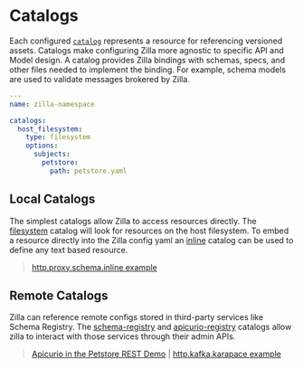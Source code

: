 # Catalogs

Each configured [`catalog`](../reference/config/overview.md#catalogs) represents a resource for referencing versioned assets. Catalogs make configuring Zilla more agnostic to specific API and Model design. A catalog provides Zilla bindings with schemas, specs, and other files needed to implement the binding. For example, schema models are used to validate messages brokered by Zilla.

```yaml
---
name: zilla-namespace

catalogs:
  host_filesystem:
    type: filesystem
    options:
      subjects:
        petstore:
          path: petstore.yaml
```

## Local Catalogs

The simplest catalogs allow Zilla to access resources directly. The [filesystem](../reference/config/catalogs/filesystem.md) catalog will look for resources on the host filesystem. To embed a resource directly into the Zilla config yaml an [inline](../reference/config/catalogs/inline.md) catalog can be used to define any text based resource.

> [http.proxy.schema.inline example](https://github.com/aklivity/zilla-examples/tree/main/http.proxy.schema.inline)

## Remote Catalogs

Zilla can reference remote configs stored in third-party services like Schema Registry. The [schema-registry](../reference/config/catalogs/schema-registry.md) and [apicurio-registry](../reference/config/catalogs/apicurio-registry.md) catalogs allow zilla to interact with those services through their admin APIs.

> [Apicurio in the Petstore REST Demo](https://github.com/aklivity/zilla-demos/tree/main/petstore) | [http.kafka.karapace example](https://github.com/aklivity/zilla-examples/tree/main/http.kafka.karapace)
